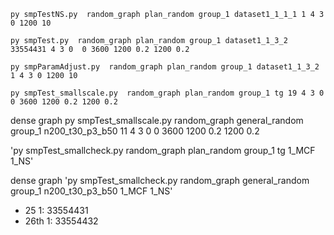 `py smpTestNS.py  random_graph plan_random group_1 dataset1_1_1_1 1 4 3 0 1200 10`

`py smpTest.py  random_graph plan_random group_1 dataset1_1_3_2 33554431 4 3 0  0 3600 1200 0.2 1200 0.2`

`py smpParamAdjust.py  random_graph plan_random group_1 dataset1_1_3_2 1 4 3 0 1200 10`

`py smpTest_smallscale.py  random_graph plan_random group_1 tg 19 4 3 0  0 3600 1200 0.2 1200 0.2`

dense graph
py smpTest_smallscale.py  random_graph general_random group_1 n200_t30_p3_b50 11 4 3 0  0 3600 1200 0.2 1200 0.2

'py smpTest_smallcheck.py  random_graph plan_random group_1 tg 1_MCF 1_NS'

dense graph
'py smpTest_smallcheck.py  random_graph general_random group_1 n200_t30_p3_b50 1_MCF 1_NS'

- 25 1: 33554431
- 26th 1: 33554432
